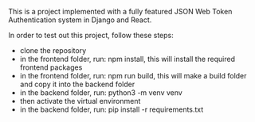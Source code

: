 

This is a project implemented with a fully featured JSON Web Token Authentication system in Django and React. 

In order to test out this project, follow these steps:

-   clone the repository
-   in the frontend folder, run: npm install, this will install the required frontend packages
-   in the frontend folder, run: npm run build, this will make a build folder and copy it into the backend folder
-   in the backend folder, run: python3 -m venv venv
-   then activate the virtual environment
-   in the backend folder, run: pip install -r requirements.txt

